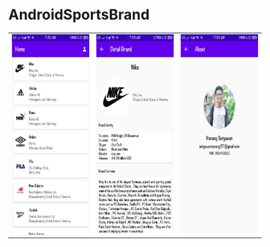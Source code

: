 # AndroidSportsBrand
|            |             |             |
|------------|-------------|-------------|
| <img height="400" src="https://github.com/NangStywn/AndroidSportsBrand/blob/master/1603845296640.jpg?raw=true"/> | <img height="400" src="https://github.com/NangStywn/AndroidSportsBrand/blob/master/1603845296628.jpg?raw=true"/> | <img height="400" src="https://github.com/NangStywn/AndroidSportsBrand/blob/master/1603845296616.jpg?raw=true"/> |
